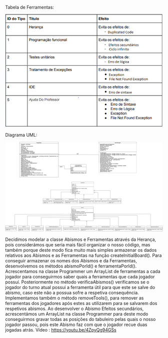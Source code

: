 Tabela de Ferramentas:

![](tabelaFerramentas.png?raw=true "Tabela de Ferramentas")

Diagrama UML:

![](diagrama.png?raw=true "Diagrama UML")

Decidimos modelar a classe Abismos e Ferramentas através da Herança, pois considerámos que seria mais fácil organizar o nosso código, mas também porque deste modo fica muito mais simples armazenar os dados relativos aos Abismos e as Ferramentas na função createInitialBoard().
Para conseguir armazenar os nomes dos Abismos e da Ferramentas, desenvolvemos os métodos abismoPorId() e ferramentaPorId().
Acrescentamos na classe Programmer um ArrayList de ferramentas a cada jogador para conseguirmos saber quais a ferramentas que cada jogador possuí. Posteriormente no método verificaAbismos() verificamos se o jogador do turno atual possui a ferramenta útil para que este se salve do abismo, caso este não a possua sofre a respetiva consequência.
Implementamos também o método removeTools(), para remover as ferramentas dos jogadores após estes as utilizarem para se salvarem dos respetivos abismos.
Ao desenvolver o Abismo Efeitos secundários, acrescentámos um ArrayList na classe Programmer para deste modo conseguirmos gravar todas as posições do tabuleiro pelas quais o nosso jogador passou, pois este Abismo faz com que o jogador recue duas jogadas atrás.
 Vídeo : https://youtu.be/4ZpyQg94GSs
